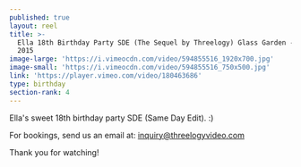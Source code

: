 ```yaml
---
published: true
layout: reel
title: >-
  Ella 18th Birthday Party SDE (The Sequel by Threelogy) Glass Garden -February
  2015
image-large: 'https://i.vimeocdn.com/video/594855516_1920x700.jpg'
image-small: 'https://i.vimeocdn.com/video/594855516_750x500.jpg'
link: 'https://player.vimeo.com/video/180463686'
type: birthday
section-rank: 4
---
```

Ella's sweet 18th birthday party SDE (Same Day Edit). :)

For bookings, send us an email at: inquiry@threelogyvideo.com

Thank you for watching! 
